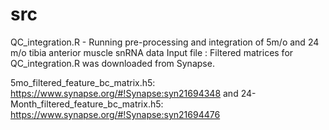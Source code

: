 # src

QC_integration.R - Running pre-processing and integration of 5m/o and 24 m/o tibia anterior muscle snRNA data
  Input file : Filtered matrices for QC_integration.R was downloaded from Synapse. 
  
  5mo_filtered_feature_bc_matrix.h5: https://www.synapse.org/#!Synapse:syn21694348 and
  24-Month_filtered_feature_bc_matrix.h5: https://www.synapse.org/#!Synapse:syn21694476

